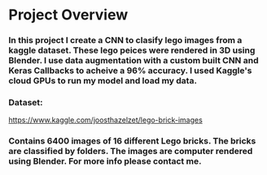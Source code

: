 # Project Overview
### In this project I create a CNN to clasify lego images from a kaggle dataset. These lego peices were rendered in 3D using Blender. I use data augmentation with a custom built CNN and Keras Callbacks to acheive a 96% accuracy. I used Kaggle's cloud GPUs to run my model and load my data.

### Dataset:
https://www.kaggle.com/joosthazelzet/lego-brick-images
### Contains 6400 images of 16 different Lego bricks. The bricks are classified by folders. The images are computer rendered using Blender. For more info please contact me.


